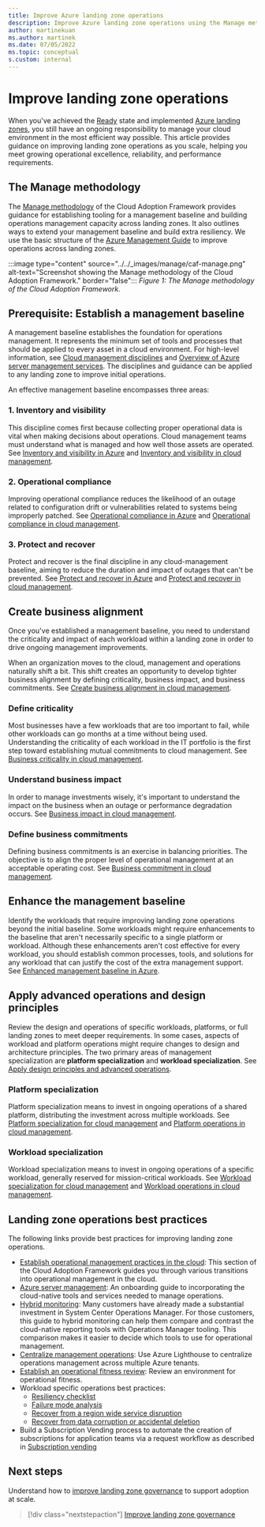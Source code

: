 ```yaml
---
title: Improve Azure landing zone operations
description: Improve Azure landing zone operations using the Manage methodology from the Microsoft Cloud Adoption Framework.
author: martinekuan
ms.author: martinek
ms.date: 07/05/2022
ms.topic: conceptual
s.custom: internal
---
```


# Improve landing zone operations

When you've achieved the [Ready](../index.md) state and implemented [Azure landing zones](../landing-zone/index.md), you still have an ongoing responsibility to manage your cloud environment in the most efficient way possible. This article provides guidance on improving landing zone operations as you scale, helping you meet growing operational excellence, reliability, and performance requirements.

## The Manage methodology

The [Manage methodology](../../manage/index.md) of the Cloud Adoption Framework provides guidance for establishing tooling for a management baseline and building operations management capacity across landing zones. It also outlines ways to extend your management baseline and build extra resiliency. We use the basic structure of the [Azure Management Guide](../../manage/azure-management-guide/index.md) to improve operations across landing zones.

:::image type="content" source="../../_images/manage/caf-manage.png" alt-text="Screenshot showing the Manage methodology of the Cloud Adoption Framework." border="false":::
*Figure 1: The Manage methodology of the Cloud Adoption Framework.*

## Prerequisite: Establish a management baseline

A management baseline establishes the foundation for operations management. It represents the minimum set of tools and processes that should be applied to every asset in a cloud environment. For high-level information, see [Cloud management disciplines](../../manage/considerations/discipline.md) and [Overview of Azure server management services](../../manage/azure-server-management/index.md). The disciplines and guidance can be applied to any landing zone to improve initial operations.

An effective management baseline encompasses three areas:

### 1. Inventory and visibility

This discipline comes first because collecting proper operational data is vital when making decisions about operations. Cloud management teams must understand what is managed and how well those assets are operated. See [Inventory and visibility in Azure](../../manage/azure-management-guide/inventory.md) and [Inventory and visibility in cloud management](../../manage/considerations/inventory.md).

### 2. Operational compliance

Improving operational compliance reduces the likelihood of an outage related to configuration drift or vulnerabilities related to systems being improperly patched. See [Operational compliance in Azure](../../manage/azure-management-guide/operational-compliance.md) and [Operational compliance in cloud management](../../manage/considerations/operational-compliance.md).

### 3. Protect and recover

Protect and recover is the final discipline in any cloud-management baseline, aiming to reduce the duration and impact of outages that can't be prevented. See [Protect and recover in Azure](../../manage/azure-management-guide/protect-recover.md) and [Protect and recover in cloud management](../../manage/considerations/protect.md).

## Create business alignment

Once you've established a management baseline, you need to understand the criticality and impact of each workload within a landing zone in order to drive ongoing management improvements.

When an organization moves to the cloud, management and operations naturally shift a bit. This shift creates an opportunity to develop tighter business alignment by defining criticality, business impact, and business commitments. See [Create business alignment in cloud management](../../manage/considerations/business-alignment.md).

### Define criticality

Most businesses have a few workloads that are too important to fail, while other workloads can go months at a time without being used. Understanding the criticality of each workload in the IT portfolio is the first step toward establishing mutual commitments to cloud management. See [Business criticality in cloud management](../../manage/considerations/criticality.md).

### Understand business impact

In order to manage investments wisely, it's important to understand the impact on the business when an outage or performance degradation occurs. See [Business impact in cloud management](../../manage/considerations/impact.md).

### Define business commitments

Defining business commitments is an exercise in balancing priorities. The objective is to align the proper level of operational management at an acceptable operating cost. See [Business commitment in cloud management](../../manage/considerations/commitment.md).

## Enhance the management baseline

Identify the workloads that require improving landing zone operations beyond the initial baseline. Some workloads might require enhancements to the baseline that aren't necessarily specific to a single platform or workload. Although these enhancements aren't cost effective for every workload, you should establish common processes, tools, and solutions for any workload that can justify the cost of the extra management support. See [Enhanced management baseline in Azure](../../manage/azure-management-guide/enhanced-baseline.md).

## Apply advanced operations and design principles

Review the design and operations of specific workloads, platforms, or full landing zones to meet deeper requirements. In some cases, aspects of workload and platform operations might require changes to design and architecture principles. The two primary areas of management specialization are **platform specialization** and **workload specialization**. See [Apply design principles and advanced operations](../../manage/design-principles.md).

### Platform specialization

Platform specialization means to invest in ongoing operations of a shared platform, distributing the investment across multiple workloads. See [Platform specialization for cloud management](../../manage/azure-management-guide/platform-specialization.md) and [Platform operations in cloud management](../../manage/considerations/platform.md).

### Workload specialization

Workload specialization means to invest in ongoing operations of a specific workload, generally reserved for mission-critical workloads. See [Workload specialization for cloud management](../../manage/azure-management-guide/workload-specialization.md) and [Workload operations in cloud management](../../manage/considerations/workload.md).

## Landing zone operations best practices

The following links provide best practices for improving landing zone operations.

- [Establish operational management practices in the cloud](../../manage/best-practices.md): This section of the Cloud Adoption Framework guides you through various transitions into operational management in the cloud.
- [Azure server management](../../manage/azure-server-management/index.md): An onboarding guide to incorporating the cloud-native tools and services needed to manage operations.
- [Hybrid monitoring](../../manage/monitor/index.md): Many customers have already made a substantial investment in System Center Operations Manager. For those customers, this guide to hybrid monitoring can help them compare and contrast the cloud-native reporting tools with Operations Manager tooling. This comparison makes it easier to decide which tools to use for operational management.
- [Centralize management operations](../../manage/centralize-operations.md): Use Azure Lighthouse to centralize operations management across multiple Azure tenants.
- [Establish an operational fitness review](../../manage/operational-fitness-review.md): Review an environment for operational fitness.
- Workload specific operations best practices:
  - [Resiliency checklist](/azure/architecture/checklist/resiliency-per-service?toc=/azure/cloud-adoption-framework/toc.json&bc=/azure/cloud-adoption-framework/_bread/toc.json)
  - [Failure mode analysis](/azure/architecture/resiliency/failure-mode-analysis?toc=/azure/cloud-adoption-framework/toc.json&bc=/azure/cloud-adoption-framework/_bread/toc.json)
  - [Recover from a region wide service disruption](/azure/architecture/resiliency/recovery-loss-azure-region?toc=/azure/cloud-adoption-framework/toc.json&bc=/azure/cloud-adoption-framework/_bread/toc.json)
  - [Recover from data corruption or accidental deletion](/azure/architecture/framework/resiliency/data-management?toc=/azure/cloud-adoption-framework/toc.json&bc=/azure/cloud-adoption-framework/_bread/toc.json)
- Build a Subscription Vending process to automate the creation of subscriptions for application teams via a request workflow as described in [Subscription vending](../landing-zone/design-area/subscription-vending.md)

## Next steps

Understand how to [improve landing zone governance](./landing-zone-governance.md) to support adoption at scale.

> [!div class="nextstepaction"]
> [Improve landing zone governance](./landing-zone-governance.md)
